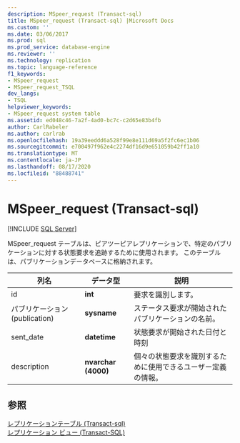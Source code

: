 ```yaml
---
description: MSpeer_request (Transact-sql)
title: MSpeer_request (Transact-sql) |Microsoft Docs
ms.custom: ''
ms.date: 03/06/2017
ms.prod: sql
ms.prod_service: database-engine
ms.reviewer: ''
ms.technology: replication
ms.topic: language-reference
f1_keywords:
- MSpeer_request
- MSpeer_request_TSQL
dev_langs:
- TSQL
helpviewer_keywords:
- MSpeer_request system table
ms.assetid: ed048c46-7a2f-4ad0-bc7c-c2d65e83b4fb
author: CarlRabeler
ms.author: carlrab
ms.openlocfilehash: 19a39eeddd6a528f99e8e111d69a5f2fc6ec1b06
ms.sourcegitcommit: e700497f962e4c2274df16d9e651059b42ff1a10
ms.translationtype: MT
ms.contentlocale: ja-JP
ms.lasthandoff: 08/17/2020
ms.locfileid: "88488741"
---
```

# <a name="mspeer_request-transact-sql"></a>MSpeer_request (Transact-sql)
[!INCLUDE [SQL Server](../../includes/applies-to-version/sqlserver.md)]

  MSpeer_request テーブルは、ピアツーピアレプリケーションで、特定のパブリケーションに対する状態要求を追跡するために使用されます。 このテーブルは、パブリケーションデータベースに格納されます。  
  
|列名|データ型|説明|  
|-----------------|---------------|-----------------|  
|id|**int**|要求を識別します。|  
|パブリケーション (publication)|**sysname**|ステータス要求が開始されたパブリケーションの名前。|  
|sent_date|**datetime**|状態要求が開始された日付と時刻|  
|description|**nvarchar (4000)**|個々の状態要求を識別するために使用できるユーザー定義の情報。|  
  
## <a name="see-also"></a>参照  
 [レプリケーションテーブル &#40;Transact-sql&#41;](../../relational-databases/system-tables/replication-tables-transact-sql.md)   
 [レプリケーション ビュー &#40;Transact-SQL&#41;](../../relational-databases/system-views/replication-views-transact-sql.md)  
  
  
